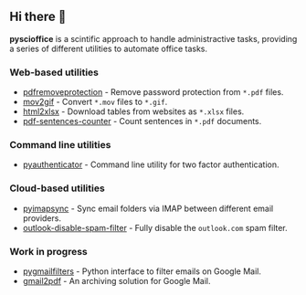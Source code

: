 ## Hi there 👋

**pyscioffice** is a scintific approach to handle administractive tasks, providing a series of different utilities to automate office tasks.

### Web-based utilities 

* [pdfremoveprotection](https://pyscioffice.github.io/pdfremoveprotection) - Remove password protection from `*.pdf` files. 
* [mov2gif](https://pyscioffice.github.io/mov2gif) - Convert `*.mov` files to `*.gif`.
* [html2xlsx](https://pyscioffice.github.io/html2xlsx) - Download tables from websites as `*.xlsx` files.
* [pdf-sentences-counter](https://pyscioffice.github.io/pdf-sentences-counter) - Count sentences in `*.pdf` documents. 

### Command line utilities

* [pyauthenticator](https://github.com/pyscioffice/pyauthenticator) - Command line utility for two factor authentication. 

### Cloud-based utilities 

* [pyimapsync](https://github.com/pyscioffice/pyimapsync) - Sync email folders via IMAP between different email providers. 
* [outlook-disable-spam-filter](https://github.com/pyscioffice/outlook-disable-spam-filter) - Fully disable the `outlook.com` spam filter.

### Work in progress 

* [pygmailfilters](https://github.com/pyscioffice/pygmailfilter) - Python interface to filter emails on Google Mail.
* [gmail2pdf](https://github.com/pyscioffice/gmail2pdf) - An archiving solution for Google Mail. 
